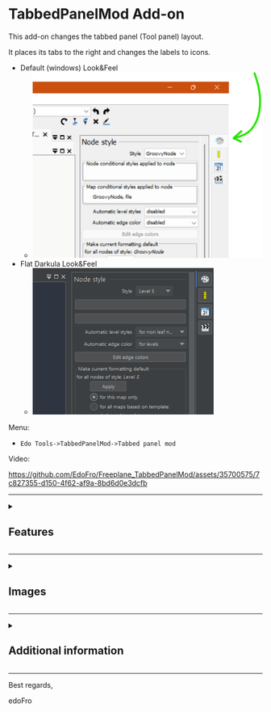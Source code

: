 # TabbedPanelMod Add-on

This add-on changes the tabbed panel (Tool panel) layout.

It places its tabs to the right and changes the labels to icons.

- Default (windows) Look&Feel
   - ![TabsToTheRight.png](https://github.com/EdoFro/Freeplane_TabbedPanelMod/blob/main/resources/TabsToTheRight.png)
- Flat Darkula Look&Feel
   - ![Flat_Darkula.png](https://github.com/EdoFro/Freeplane_TabbedPanelMod/blob/main/resources/Flat%20Darkula.png)

Menu:

- `Edo Tools->TabbedPanelMod->Tabbed panel mod`

Video:

https://github.com/EdoFro/Freeplane_TabbedPanelMod/assets/35700575/7c827355-d150-4f62-af9a-8bd6d0e3dcfb

----

<details><summary><h2>Features</h2></summary>

- Tabs are placed at the right side of the Tabbed Panel and the labels are replaced by icons (to minimize screen space used)
- The user can modify  the tab panel's width for each tab independently
- When clicking on a tab, its content is shown and resized to its own defined width
- When clicking again on an already selected tab, the Tab panel minimizes itself hiding its content but tabs stay visible to show their content easily
- To return to the standard TabbedPanel layout, execute the menu command again
   - `Edo Tools->TabbedPanelMod->Tabbed panel mod`

</details>


----

<details><summary><h2>Images</h2></summary>

<details><summary><h3>Tabbed panel (tools panel)</h3></summary>

- in its standard layout
- before executing the **TabbedPanelMod** command
- Tabs are on the top side of the panel
- ![Standard.png](https://github.com/EdoFro/Freeplane_TabbedPanelMod/blob/main/resources/Standard.png)

</details>

<details><summary><h3>After applying TabbedPanelMod</h3></summary>

- Menu:
   - `Edo Tools->TabbedPanelMod->Tabbed panel mod`
- Tabs are now placed on the right side of the panel
- The tabs labels are replaced with icons
- The former text of the labels are now used as ToolTipText for the tabs
- ![TabsToTheRight.png](https://github.com/EdoFro/Freeplane_TabbedPanelMod/blob/main/resources/TabsToTheRight.png)

</details>

<details><summary><h3>Tabbed panel minimized</h3></summary>

- After clicking again on the selected tab.
- Content is hidden
- Tabs are still visible
- ![minimizedClickedAgain.png](https://github.com/EdoFro/Freeplane_TabbedPanelMod/blob/main/resources/minimizedClickedAgain.png)

</details>

### Works with different Look&Feels

<details><summary><h4>- Flat LaF</h4></summary>

|L&F|image|
|----|----|
|Flat Light|![Flat Light](https://github.com/EdoFro/Freeplane_TabbedPanelMod/blob/main/resources/Flat%20Light.png)|
|Flat IntelliJ|![Flat IntelliJ](https://github.com/EdoFro/Freeplane_TabbedPanelMod/blob/main/resources/Flat%20IntelliJ.png)|
|Flat Solarized|![Flat Solarized](https://github.com/EdoFro/Freeplane_TabbedPanelMod/blob/main/resources/Flat%20Solarized.png)|
|Flat Dark|![Flat Dark](https://github.com/EdoFro/Freeplane_TabbedPanelMod/blob/main/resources/Flat%20Dark.png)|
|Flat Darkula|![Flat Darkula](https://github.com/EdoFro/Freeplane_TabbedPanelMod/blob/main/resources/Flat%20Darkula.png)|
|Flat Dark Material|![Flat Dark Material](https://github.com/EdoFro/Freeplane_TabbedPanelMod/blob/main/resources/Flat%20Dark%20Material.png)|

</details>

<details><summary><h4>- Classic LaF</h4></summary>

|L&F|image|
|----|----|
|Windows|![Windows](https://github.com/EdoFro/Freeplane_TabbedPanelMod/blob/main/resources/Windows.png)|
|Windows Classic|![Windows Classic](https://github.com/EdoFro/Freeplane_TabbedPanelMod/blob/main/resources/Windows%20Classic.png)|
|Nimbus|![Nimbus](https://github.com/EdoFro/Freeplane_TabbedPanelMod/blob/main/resources/Nimbus.png)|
|Metal|![Metal](https://github.com/EdoFro/Freeplane_TabbedPanelMod/blob/main/resources/Metal.png)|
|CDE Motif|![CDE Motif](https://github.com/EdoFro/Freeplane_TabbedPanelMod/blob/main/resources/CDE%20Motif.png)|

</details>

</details>

----

<details><summary><h2>Additional information</h2></summary>

- the icons used for the tabs are placed in
   - `Icons->User icons->TabbedPanelMod->...`
- the script selects the icon for the tab using this logic:
   - if there is an icon that is named equal than the tab's label text, then: use it
   - else: use the icon that is named as the tabs number
      - starting with 0
      - the first 4 (`00.svg` to `03.svg`) are used for the standard tabs in Freeplane
- if another add-on or script creates an additional tab, you can add an icon for it
   - for example, using the devtools addon
   - or adding it manually in the user directory
      - `<userdirectory>/icons/tabbedPanelMod/`
   - for its name you have to consider the logic explained in the previous point.

</details>


----

Best regards,

edoFro

